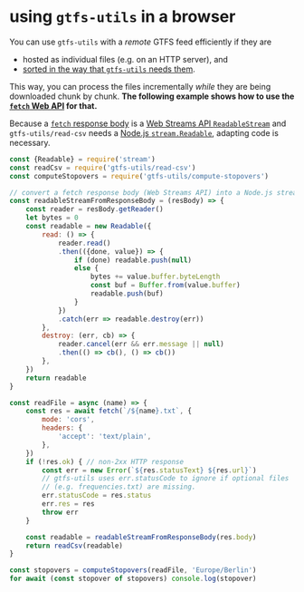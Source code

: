 # using `gtfs-utils` in a browser

You can use `gtfs-utils` with a *remote* GTFS feed efficiently if they are

- hosted as individual files (e.g. on an HTTP server), and
- [sorted in the way that `gtfs-utils` needs them](../readme.md#sorted-gtfs-files).

This way, you can process the files incrementally *while* they are being downloaded chunk by chunk. **The following example shows how to use the [`fetch` Web API](https://developer.mozilla.org/en-US/docs/Web/API/Fetch_API) for that.**

Because a [`fetch` response body](https://developer.mozilla.org/en-US/docs/Web/API/Body/body) is a [Web Streams API `ReadableStream`](https://developer.mozilla.org/en-US/docs/Web/API/ReadableStream) and `gtfs-utils/read-csv` needs a [Node.js `stream.Readable`](https://nodejs.org/docs/latest-v14.x/api/stream.html), adapting code is necessary.

```js
const {Readable} = require('stream')
const readCsv = require('gtfs-utils/read-csv')
const computeStopovers = require('gtfs-utils/compute-stopovers')

// convert a fetch response body (Web Streams API) into a Node.js stream.Readable
const readableStreamFromResponseBody = (resBody) => {
	const reader = resBody.getReader()
	let bytes = 0
	const readable = new Readable({
		read: () => {
			reader.read()
			.then(({done, value}) => {
				if (done) readable.push(null)
				else {
					bytes += value.buffer.byteLength
					const buf = Buffer.from(value.buffer)
					readable.push(buf)
				}
			})
			.catch(err => readable.destroy(err))
		},
		destroy: (err, cb) => {
			reader.cancel(err && err.message || null)
			.then(() => cb(), () => cb())
		},
	})
	return readable
}

const readFile = async (name) => {
	const res = await fetch(`/${name}.txt`, {
		mode: 'cors',
		headers: {
			'accept': 'text/plain',
		},
	})
	if (!res.ok) { // non-2xx HTTP response
		const err = new Error(`${res.statusText} ${res.url}`)
		// gtfs-utils uses err.statusCode to ignore if optional files
		// (e.g. frequencies.txt) are missing.
		err.statusCode = res.status
		err.res = res
		throw err
	}

	const readable = readableStreamFromResponseBody(res.body)
	return readCsv(readable)
}

const stopovers = computeStopovers(readFile, 'Europe/Berlin')
for await (const stopover of stopovers) console.log(stopover)
```
